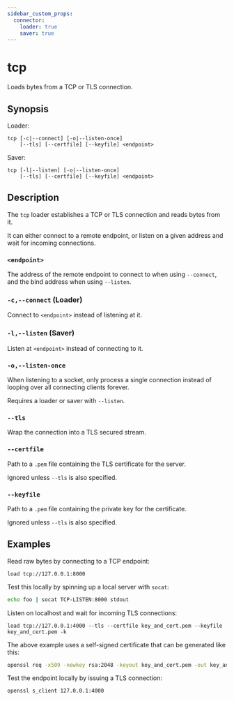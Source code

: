```yaml
---
sidebar_custom_props:
  connector:
    loader: true
    saver: true
---
```


# tcp

Loads bytes from a TCP or TLS connection.

## Synopsis

Loader:

```
tcp [-c|--connect] [-o|--listen-once]
    [--tls] [--certfile] [--keyfile] <endpoint>
```

Saver:

```
tcp [-l|--listen] [-o|--listen-once]
    [--tls] [--certfile] [--keyfile] <endpoint>
```

## Description

The `tcp` loader establishes a TCP or TLS connection and reads bytes from it.

It can either connect to a remote endpoint, or listen on a given address and
wait for incoming connections.

### `<endpoint>`

The address of the remote endpoint to connect to when using `--connect`, and the
bind address when using `--listen`.

### `-c,--connect` (Loader)

Connect to `<endpoint>` instead of listening at it.

### `-l,--listen` (Saver)

Listen at `<endpoint>` instead of connecting to it.

### `-o,--listen-once`

When listening to a socket, only process a single connection instead of looping
over all connecting clients forever.

Requires a loader or saver with `--listen`.

### `--tls`

Wrap the connection into a TLS secured stream.

### `--certfile`

Path to a `.pem` file containing the TLS certificate for the server.

Ignored unless `--tls` is also specified.

### `--keyfile`

Path to a `.pem` file containing the private key for the certificate.

Ignored unless `--tls` is also specified.

## Examples

Read raw bytes by connecting to a TCP endpoint:

```
load tcp://127.0.0.1:8000
```

Test this locally by spinning up a local server with `socat`:

```bash
echo foo | socat TCP-LISTEN:8000 stdout
```

Listen on localhost and wait for incoming TLS connections:

```
load tcp://127.0.0.1:4000 --tls --certfile key_and_cert.pem --keyfile key_and_cert.pem -k
```

The above example uses a self-signed certificate that can be generated like this:

```bash
openssl req -x509 -newkey rsa:2048 -keyout key_and_cert.pem -out key_and_cert.pem -days 365 -nodes
```

Test the endpoint locally by issuing a TLS connection:

```bash
openssl s_client 127.0.0.1:4000
```
